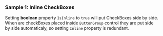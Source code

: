 ### Sample 1: Inline CheckBoxes

Setting **boolean** property ```IsInline``` to `true` will put CheckBoxes side by side.  
When are checkBoxes placed inside ```ButtonGroup``` control they are put side by side automaticaly, so setting ```Inline``` property is redundant.